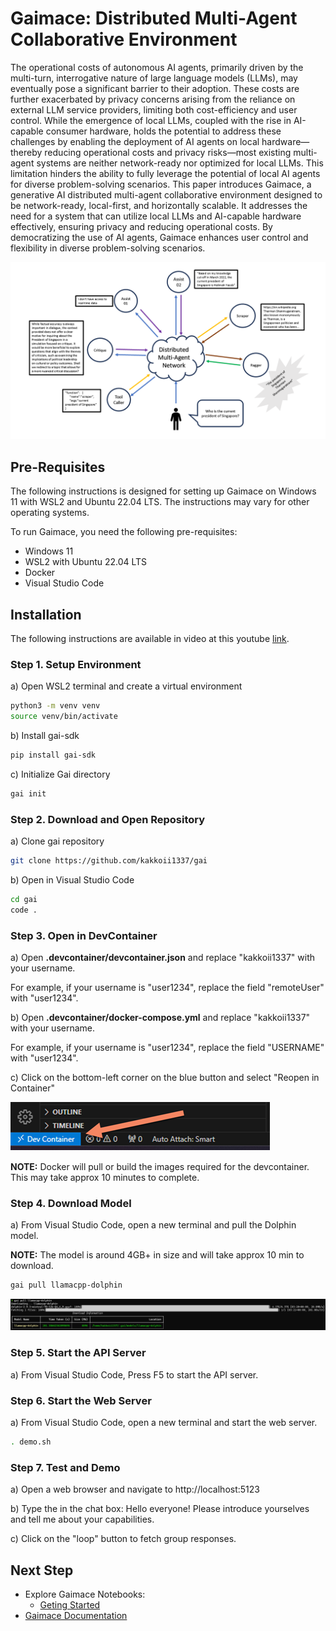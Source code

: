 # Gaimace: Distributed Multi-Agent Collaborative Environment

The operational costs of autonomous AI agents, primarily driven by the multi-turn, interrogative nature of large language models (LLMs), may eventually pose a significant barrier to their adoption. These costs are further exacerbated by privacy concerns arising from the reliance on external LLM service providers, limiting both cost-efficiency and user control. While the emergence of local LLMs, coupled with the rise in AI-capable consumer hardware, holds the potential to address these challenges by enabling the deployment of AI agents on local hardware—thereby reducing operational costs and privacy risks—most existing multi-agent systems are neither network-ready nor optimized for local LLMs. This limitation hinders the ability to fully leverage the potential of local AI agents for diverse problem-solving scenarios. This paper introduces Gaimace, a generative AI distributed multi-agent collaborative environment designed to be network-ready, local-first, and horizontally scalable. It addresses the need for a system that can utilize local LLMs and AI-capable hardware effectively, ensuring privacy and reducing operational costs. By democratizing the use of AI agents, Gaimace enhances user control and flexibility in diverse problem-solving scenarios.

![network](/docs/img/network.png)

## Pre-Requisites

The following instructions is designed for setting up Gaimace on Windows 11 with WSL2 and Ubuntu 22.04 LTS. The instructions may vary for other operating systems.

To run Gaimace, you need the following pre-requisites:

-   Windows 11
-   WSL2 with Ubuntu 22.04 LTS
-   Docker
-   Visual Studio Code

## Installation

The following instructions are available in video at this youtube [link](https://www.youtube.com/watch?v=3jXOlpO_cjg).

### Step 1. Setup Environment

a) Open WSL2 terminal and create a virtual environment

```bash
python3 -m venv venv
source venv/bin/activate
```

b) Install gai-sdk

```bash
pip install gai-sdk
```

c) Initialize Gai directory

```bash
gai init
```

### Step 2. Download and Open Repository

a) Clone gai repository

```bash
git clone https://github.com/kakkoii1337/gai
```

b) Open in Visual Studio Code

```bash
cd gai
code .
```

### Step 3. Open in DevContainer

a) Open **.devcontainer/devcontainer.json** and replace "kakkoii1337" with your username.

For example, if your username is "user1234", replace the field "remoteUser" with "user1234".

b) Open **.devcontainer/docker-compose.yml** and replace "kakkoii1337" with your username.

For example, if your username is "user1234", replace the field "USERNAME" with "user1234".

c) Click on the bottom-left corner on the blue button and select "Reopen in Container"

![Reopen in Container](/docs/img/dev-container.png)

**NOTE:** Docker will pull or build the images required for the devcontainer. This may take approx 10 minutes to complete.

### Step 4. Download Model

a) From Visual Studio Code, open a new terminal and pull the Dolphin model.

**NOTE:** The model is around 4GB+ in size and will take approx 10 min to download.

```bash
gai pull llamacpp-dolphin
```

![gai pull llamacpp-dolphin](/docs/img/gai-pull-llamacpp-dolphin.png)

### Step 5. Start the API Server

a) From Visual Studio Code, Press F5 to start the API server.

### Step 6. Start the Web Server

a) From Visual Studio Code, open a new terminal and start the web server.

```bash
. demo.sh
```

### Step 7. Test and Demo

a) Open a web browser and navigate to http://localhost:5123

b) Type the in the chat box: Hello everyone! Please introduce yourselves and tell me about your capabilities.

c) Click on the "loop" button to fetch group responses.

## Next Step

-   Explore Gaimace Notebooks:
    -   [Geting Started](./docs/01_getting_started.ipynb)
-   [Gaimace Documentation](https://gai.readthedocs.io/en/latest/)
